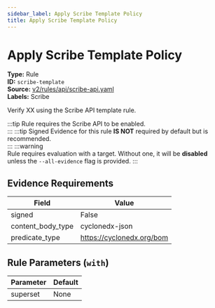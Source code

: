 ```yaml
---
sidebar_label: Apply Scribe Template Policy
title: Apply Scribe Template Policy
---  
```

# Apply Scribe Template Policy  
**Type:** Rule  
**ID:** `scribe-template`  
**Source:** [v2/rules/api/scribe-api.yaml](https://github.com/scribe-public/sample-policies/blob/main/v2/rules/api/scribe-api.yaml)  
**Labels:** Scribe  

Verify XX using the Scribe API template rule.

:::tip 
Rule requires the Scribe API to be enabled.  
::: 
:::tip 
Signed Evidence for this rule **IS NOT** required by default but is recommended.  
::: 
:::warning  
Rule requires evaluation with a target. Without one, it will be **disabled** unless the `--all-evidence` flag is provided.
::: 

## Evidence Requirements  
| Field | Value |
|-------|-------|
| signed | False |
| content_body_type | cyclonedx-json |
| predicate_type | https://cyclonedx.org/bom |

## Rule Parameters (`with`)  
| Parameter | Default |
|-----------|---------|
| superset | None |

